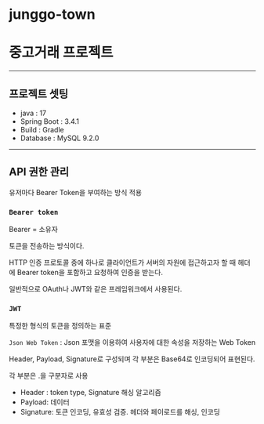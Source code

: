 # junggo-town

# 중고거래 프로젝트

---

## 프로젝트 셋팅
* java : 17
* Spring Boot : 3.4.1
* Build : Gradle
* Database : MySQL 9.2.0

---

## API 권한 관리
유저마다 Bearer Token을 부여하는 방식 적용

### `Bearer token`
Bearer = 소유자

토큰을 전송하는 방식이다.

HTTP 인증 프로토콜 중에 하나로 클라이언트가 서버의 자원에 접근하고자 할 때 헤더에 Bearer token을 포함하고 요청하여 인증을 받는다.

일반적으로 OAuth나 JWT와 같은 프레임워크에서 사용된다.

### `JWT`
특정한 형식의 토큰을 정의하는 표준

`Json Web Token` : Json 포맷을 이용하여 사용자에 대한 속성을 저장하는 Web Token

Header, Payload, Signature로 구성되며 각 부분은 Base64로 인코딩되어 표현된다.

각 부분은 .을 구분자로 사용

* Header : token type, Signature 해싱 알고리즘
* Payload: 데이터
* Signature: 토큰 인코딩, 유효성 검증. 헤더와 페이로드를 해싱, 인코딩




